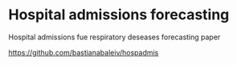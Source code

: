 # Hospital admissions forecasting

Hospital admissions fue respiratory deseases forecasting paper

https://github.com/bastianabaleiv/hospadmis
